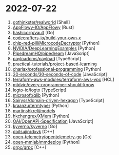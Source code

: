 # 2022-07-22

1. [gothinkster/realworld](https://github.com/gothinkster/realworld "The mother of all demo apps — Exemplary fullstack Medium.com clone powered by React, Angular, Node, Django, and many more 🏅") [Shell]
2. [AppFlowy-IO/AppFlowy](https://github.com/AppFlowy-IO/AppFlowy "AppFlowy is an open-source alternative to Notion. You are in charge of your data and customizations. Built with Flutter and Rust.") [Rust]
3. [hashicorp/vault](https://github.com/hashicorp/vault "A tool for secrets management, encryption as a service, and privileged access management") [Go]
4. [codecrafters-io/build-your-own-x](https://github.com/codecrafters-io/build-your-own-x "Master programming by recreating your favorite technologies from scratch.") 
5. [chip-red-pill/MicrocodeDecryptor](https://github.com/chip-red-pill/MicrocodeDecryptor "") [Python]
6. [NVIDIA/DeepLearningExamples](https://github.com/NVIDIA/DeepLearningExamples "Deep Learning Examples") [Python]
7. [PipedreamHQ/pipedream](https://github.com/PipedreamHQ/pipedream "Connect APIs, remarkably fast. Free for developers.") [JavaScript]
8. [payloadcms/payload](https://github.com/payloadcms/payload "Free and Open-source Headless CMS and Application Framework built with TypeScript, Node.js, React and MongoDB") [TypeScript]
9. [practical-tutorials/project-based-learning](https://github.com/practical-tutorials/project-based-learning "Curated list of project-based tutorials") 
10. [charlax/professional-programming](https://github.com/charlax/professional-programming "A collection of full-stack resources for programmers.") [Python]
11. [30-seconds/30-seconds-of-code](https://github.com/30-seconds/30-seconds-of-code "Short JavaScript code snippets for all your development needs") [JavaScript]
12. [terraform-aws-modules/terraform-aws-vpc](https://github.com/terraform-aws-modules/terraform-aws-vpc "Terraform module which creates VPC resources on AWS 🇺🇦") [HCL]
13. [mtdvio/every-programmer-should-know](https://github.com/mtdvio/every-programmer-should-know "A collection of (mostly) technical things every software developer should know about") 
14. [logto-io/logto](https://github.com/logto-io/logto "🧑‍🚀 Logto helps you build the sign-in, auth, and user identity within minutes. We provide an OIDC-based identity service and the end-user experience with username, phone number, email, and social sign-in, with extendable multi-language support.") [TypeScript]
15. [microsoft/qlib](https://github.com/microsoft/qlib "Qlib is an AI-oriented quantitative investment platform, which aims to realize the potential, empower the research, and create the value of AI technologies in quantitative investment. With Qlib, you can easily try your ideas to create better Quant investment strategies. An increasing number of SOTA Quant research works/papers are released in Qlib.") [Python]
16. [Sairyss/domain-driven-hexagon](https://github.com/Sairyss/domain-driven-hexagon "Learn Domain-Driven Design, software architecture, design patterns, best practices. Code examples included") [TypeScript]
17. [kraanzu/termtyper](https://github.com/kraanzu/termtyper "A typing application to level up your fingers!") [Python]
18. [martinshkreli/models](https://github.com/martinshkreli/models "stock market models - have fun") 
19. [hkchengrex/XMem](https://github.com/hkchengrex/XMem "[ECCV 2022] XMem: Long-Term Video Object Segmentation with an Atkinson-Shiffrin Memory Model") [Python]
20. [OAI/OpenAPI-Specification](https://github.com/OAI/OpenAPI-Specification "The OpenAPI Specification Repository") [JavaScript]
21. [kyverno/kyverno](https://github.com/kyverno/kyverno "Kubernetes Native Policy Management") [Go]
22. [doitsujin/dxvk](https://github.com/doitsujin/dxvk "Vulkan-based implementation of D3D9, D3D10 and D3D11 for Linux / Wine") [C++]
23. [open-telemetry/opentelemetry-go](https://github.com/open-telemetry/opentelemetry-go "OpenTelemetry Go API and SDK") [Go]
24. [open-mmlab/mmdeploy](https://github.com/open-mmlab/mmdeploy "OpenMMLab Model Deployment Framework") [Python]
25. [grpc/grpc](https://github.com/grpc/grpc "The C based gRPC (C++, Python, Ruby, Objective-C, PHP, C#)") [C++]
